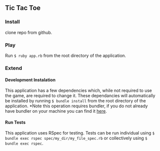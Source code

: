 ## Tic Tac Toe

### Install
clone repo from github.

### Play
Run ```$ ruby app.rb``` from the root directory of the application.

### Extend

#### Development Instalation
This application has a few dependencies which, while not required to use the game, are required to change it.  These dependancies will automatically be installed by running ```$ bundle install``` from the root directory of the application.  *Note this operation requires bundler, if you do not already have bundler on your machine you can find it [here](https://github.com/bundler/bundler).

#### Run Tests
This application uses RSpec for testing.  Tests can be run individual using ```$ bundle exec rspec spec/my_dir/my_file_spec.rb``` or collectively using ```$ bundle exec rspec```.
